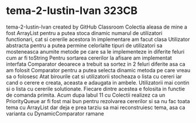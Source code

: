 # tema-2-Iustin-Ivan 323CB
tema-2-Iustin-Ivan created by GitHub Classroom
Colectia aleasa de mine a fost ArrayList pentru a putea stoca dinamic numarul de utilizatori functionari, cat si cererile acestora
In implementare am facut clasa Utilizator abstracta pentru a putea permine celorlalte tipuri de utilizatori sa mosteneasca anumite
metode pe care sa le implementeze in diferite feluri cum ar fi toString
Pentru sortarea cererilor la afisare am implementat interfata Comparator deoarece a trebuit sa sortez in 2 feluri diferite asa ca
am folosit Comparator pentru a putea selecta dinamic metoda pe care vreau sa o folosesc
Atat birourile cat si utilizatorii stocheaza o lista cu cereri iar cand o cerere e creata, aceasta e adaugata in ambele.
Utilizatorii mai contin si o lista cu cererile solutionate. Fiecare dintre acestea e folosita in functie de comanda primita.
Acum dupa labul 11 cu Colectii realizez ca un PriorityQueue ar fi fost mai bun pentru rezolvarea cererilor si sa nu fac toata tema
cu ArrayList dar deja e prea tarziu sa mai reconstruiesc tema, asa ca varianta cu DynamicComparator ramane
